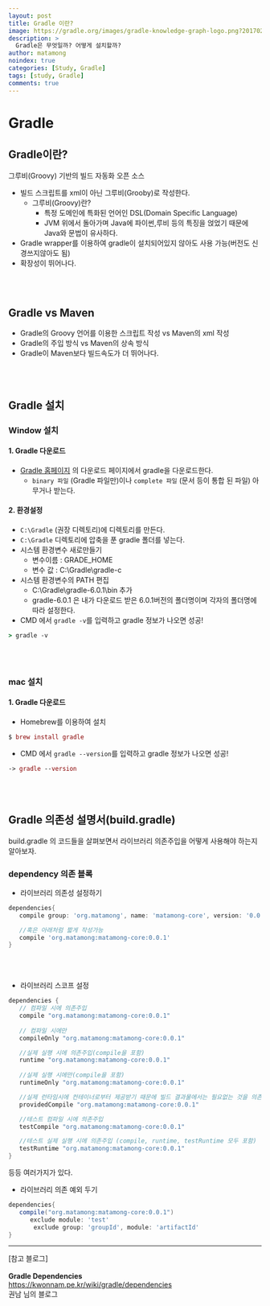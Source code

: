 ```yaml
---
layout: post
title: Gradle 이란?
image: https://gradle.org/images/gradle-knowledge-graph-logo.png?20170228
description: >
  Gradle은 무엇일까? 어떻게 설치할까?
author: matamong
noindex: true
categories: [Study, Gradle]
tags: [study, Gradle]
comments: true
---
```


# **Gradle**

## **Gradle이란?**
그루비(Groovy) 기반의 빌드 자동화 오픈 소스

- 빌드 스크립트를 xml이 아닌 그루비(Grooby)로 작성한다.
   - 그루비(Groovy)란?
      - 특정 도메인에 특화된 언어인 DSL(Domain Specific Language)
      - JVM 위에서 돌아가며 Java에 파이썬,루비 등의 특징을 얹었기 때문에 Java와 문법이 유사하다.
- Gradle wrapper를 이용하여 gradle이 설치되어있지 않아도 사용 가능(버전도 신경쓰지않아도 됨)
- 확장성이 뛰어나다.

<br><br>

## **Gradle vs Maven**
-  Gradle의 Groovy 언어를 이용한 스크립트 작성 vs Maven의 xml 작성
- Gradle의 주입 방식 vs Maven의 상속 방식
- Gradle이 Maven보다 빌드속도가 더 뛰어나다.

<br><br>

## **Gradle 설치**
### **Window 설치**
#### 1. Gradle 다운로드
- [Gradle 홈페이지](http://www.gradle.org/) 의 다운로드 페이지에서 gradle을 다운로드한다.
   - `binary 파일` (Gradle 파일만)이나 `complete 파일` (문서 등이 통합 된 파일) 아무거나 받는다.

#### 2. 환경설정
- `C:\Gradle` (권장 디렉토리)에 디렉토리를 만든다.
- `C:\Gradle` 디렉토리에 압축을 푼 gradle 폴더를 넣는다.
- 시스템 환경변수 새로만들기 
   - 변수이름 : GRADE_HOME 
   - 변수 값 : C:\Gradle\gradle-c
- 시스템 환경변수의 PATH 편집
   -  C:\Gradle\gradle-6.0.1\bin 추가
   - gradle-6.0.1 은 내가 다운로드 받은 6.0.1버전의 폴더명이며 각자의 폴더명에 따라 설정한다.
- CMD 에서 `gradle -v`를 입력하고 gradle 정보가 나오면 성공!
```cmd
> gradle -v
```
<br><br>

### **mac 설치**
#### 1. Gradle 다운로드
- Homebrew를 이용하여 설치
```mac
$ brew install gradle
```
- CMD 에서 `gradle --version`를 입력하고 gradle 정보가 나오면 성공!
```mac
-> gradle --version
```

<br><br>

## **Gradle 의존성 설명서(build.gradle)**
build.gradle 의 코드들을 살펴보면서 라이브러리 의존주입을 어떻게 사용해야 하는지 알아보자.
### dependency 의존 블록
- 라이브러리 의존성 설정하기
```gradle
dependencies{
   compile group: 'org.matamong', name: 'matamong-core', version: '0.0.1'

   //혹은 아래처럼 짧게 작성가능
   compile 'org.matamong:matamong-core:0.0.1'
}
```
<br><br>

- 라이브러리 스코프 설정

```gradle
dependencies {
   // 컴파일 시에 의존주입
   compile "org.matamong:matamong-core:0.0.1" 
   
   // 컴파일 시에만
   compileOnly "org.matamong:matamong-core:0.0.1"

   //실제 실행 시에 의존주입(compile을 포함)
   runtime "org.matamong:matamong-core:0.0.1"
   
   //실제 실행 시에만(compile을 포함)
   runtimeOnly "org.matamong:matamong-core:0.0.1"

   //실제 런타임시에 컨테이너로부터 제공받기 때문에 빌드 결과물에서는 필요없는 것을 의존주입
   providedCompile "org.matamong:matamong-core:0.0.1" 

   //테스트 컴파일 시에 의존주입
   testCompile "org.matamong:matamong-core:0.0.1"

   //테스트 실제 실행 시에 의존주입 (compile, runtime, testRuntime 모두 포함)
   testRuntime "org.matamong:matamong-core:0.0.1"
}

```
등등 여러가지가 있다.

- 라이브러리 의존 예외 두기
```gradle
dependencies{
   compile("org.matamong:matamong-core:0.0.1")
      exclude module: 'test'
       exclude group: 'groupId', module: 'artifactId'
}
```


* * *

[참고 블로그] <br>
<br>
**Gradle Dependencies**  <br>
https://kwonnam.pe.kr/wiki/gradle/dependencies <br>
권남 님의 블로그

